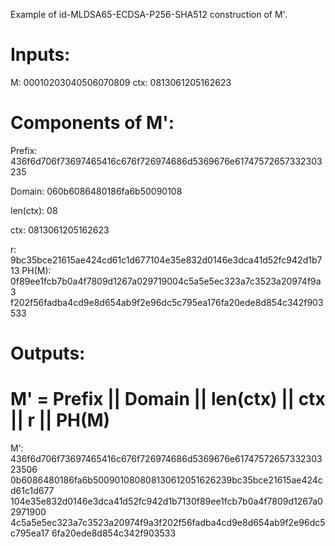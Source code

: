 Example of id-MLDSA65-ECDSA-P256-SHA512 construction of M'.

# Inputs:

M: 00010203040506070809
ctx: 0813061205162623

# Components of M':

Prefix:
436f6d706f73697465416c676f726974686d5369676e61747572657332303235

Domain: 060b6086480186fa6b50090108

len(ctx): 08

ctx: 0813061205162623

r: 9bc35bce21615ae424cd61c1d677104e35e832d0146e3dca41d52fc942d1b713
PH(M): 0f89ee1fcb7b0a4f7809d1267a029719004c5a5e5ec323a7c3523a20974f9a3
f202f56fadba4cd9e8d654ab9f2e96dc5c795ea176fa20ede8d854c342f903533


# Outputs:
# M' = Prefix || Domain || len(ctx) || ctx || r || PH(M)

M': 436f6d706f73697465416c676f726974686d5369676e6174757265733230323506
0b6086480186fa6b500901080808130612051626239bc35bce21615ae424cd61c1d677
104e35e832d0146e3dca41d52fc942d1b7130f89ee1fcb7b0a4f7809d1267a02971900
4c5a5e5ec323a7c3523a20974f9a3f202f56fadba4cd9e8d654ab9f2e96dc5c795ea17
6fa20ede8d854c342f903533


